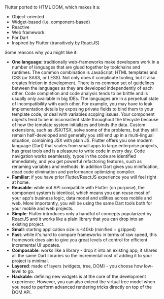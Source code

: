 Flutter ported to HTML DOM, which makes it a:

- Object-oriented
- Widget-based (i.e. component-based)
- Reactive
- Web framework
- For Dart
- Inspired by Flutter (transitively by ReactJS)

Some reasons why you might like it:

- **One language**: traditionally web-frameworks make developers work in a
  number of languages that are glued together by toolchains and runtimes.
  The common combination is JavaScript, HTML templates and CSS (or SASS, or
  LESS). Not only does it complicate tooling, but it also creates friction in
  development. There is no common set of guidelines between the languages as
  they are developed independently of each other. Code completion and code
  analysis tends to be brittle and is usually only available in big IDEs. The
  languages are in a perpetual state of incompatibility with each other. For
  example, you may have to leak implementation details by exposing private fields
  to bind them to your template code, or deal with variables scoping issues.
  Your component objects tend to be in inconsistent state throughout the
  lifecycle because of how the template system initializes and binds the data.
  Custom extensions, such as JSX/TSX, solve some of the problems, but they still
  remain half-developed and generally you still end up in a multi-lingual
  situation, combining JSX with plain JS. Flutter offers you one modern language
  (Dart) that scales from small apps to large enterprise projects, has great
  tools and is a pleasure to write code in every day. Code navigation
  works seamlessly, typos in the code are identified immediately, and you get
  powerful refactoring features, such as renaming variables and methods. In
  addition Dart gives you minification, dead code elimination and performance
  optimizing compiler.
- **Familiar**: if you have prior Flutter/ReactJS experience you will feel right
  at home.
- **Reusable**: while not API compatible with Flutter (on purpose), the
  component system is identical, which means you can reuse most of your app's
  business logic, data model and utilities across mobile and web. More
  importantly, you will be using the same Dart tools both for your mobile and
  web projects.
- **Simple**: Flutter introduces only a handful of concepts popularized by
  ReactJS and it works like a plain library that you can drop into an existing
  project.
- **Small**: starting application size is <40kb (minified + gzipped)
- **Fast**: while it's hard to compare frameworks in terms of raw speed, this
  framework does aim to give you great levels of control for efficient
  incremental UI updates.
- **Composable**: works like a library - drop it into an existing app; it shares
  all the same Dart libraries so the incremental cost of adding it to your
  project is minimal.
- **Layered**: made of layers (widgets, tree, DOM) - you choose how low-level to
  go.
- **Hackable**: defining new widgets is at the core of the development
  experience. However, you can also extend the virtual tree model when you need
  to perform advanced rendering tricks directly on top of the DOM API.
